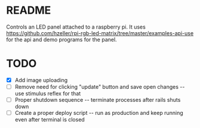 # README

Controls an LED panel attached to a raspberry pi. It uses https://github.com/hzeller/rpi-rgb-led-matrix/tree/master/examples-api-use for the api and demo programs for the panel.

# TODO

- [x] Add image uploading
- [ ] Remove need for clicking "update" button and save open changes -- use stimulus reflex for that
- [ ] Proper shutdown sequence -- terminate processes after rails shuts down
- [ ] Create a proper deploy script -- run as production and keep running even after terminal is closed
